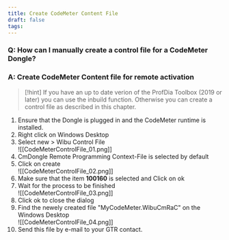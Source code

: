 ```yaml
---
title: Create CodeMeter Content File
draft: false
tags:
---
```


### Q: How can I manually create a control file for a CodeMeter Dongle?

### A: Create CodeMeter Content file for remote activation

> [!hint]
> If you have an up to date verion of the ProfDia Toolbox (2019 or later) you can use     the inbuild function.
> Otherwise you can create a control file as described in this chapter.
> 


1. Ensure that the Dongle is plugged in and the CodeMeter runtime is installed.<br>
2. Right click on Windows Desktop<br>
3. Select new > Wibu Control File<br>
![[CodeMeterControlFile_01.png]]<br>
4. CmDongle Remote Programming Context-File is selected by default<br>
5. Click on create<br>
![[CodeMeterControlFile_02.png]]<br>
6. Make sure that the item **100160** is selected and Click on ok<br>
7. Wait for the process to be finished<br>
![[CodeMeterControlFile_03.png]]<br>
8. Click ok to close the dialog<br>
9. Find the newely created file "MyCodeMeter.WibuCmRaC" on the Windows Desktop<br>
![[CodeMeterControlFile_04.png]]<br>
10. Send this file by e-mail to your GTR contact.<br>
